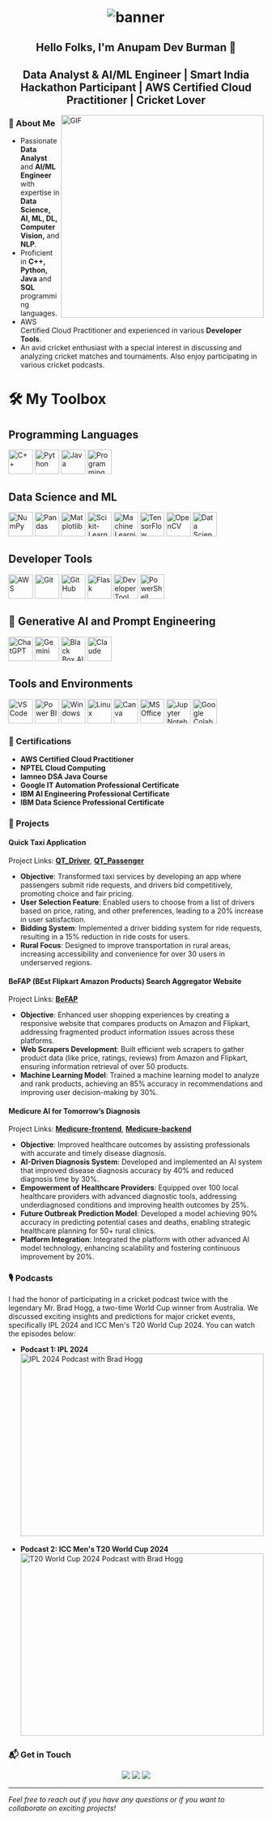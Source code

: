 <h1 align="center">
  <img src="https://github.com/AnupamDB/AnupamDB/assets/107240384/fb74c1ed-336f-456c-9a3f-2751dc73a461" alt="banner">
</h1>

<h2 align="center">Hello Folks, I'm Anupam Dev Burman 👋</h2>
<h2 align="center">Data Analyst & AI/ML Engineer | Smart India Hackathon Participant | AWS Certified Cloud Practitioner | Cricket Lover</h2>


<img align="right" alt="GIF" src="https://media.giphy.com/media/836HiJc7pgzy8iNXCn/giphy.gif" width="400"/>

### 🚀 About Me
- Passionate **Data Analyst** and **AI/ML Engineer** with expertise in **Data Science, AI, ML, DL, Computer Vision,** and **NLP**.
- Proficient in **C++, Python, Java** and **SQL** programming languages.
- AWS Certified Cloud Practitioner and experienced in various **Developer Tools**.
- An avid cricket enthusiast with a special interest in discussing and analyzing cricket matches and tournaments. Also enjoy participating in various cricket podcasts.

# 🛠️ My Toolbox

## Programming Languages
<p align="left">
  <img src="https://img.icons8.com/color/48/000000/c-plus-plus-logo.png" width="48" height="48" alt="C++"/>
  <img src="https://img.icons8.com/color/48/000000/python.png" width="48" height="48" alt="Python"/>
  <img src="https://img.icons8.com/color/48/000000/java-coffee-cup-logo.png" width="48" height="48" alt="Java"/>
  <img src="https://img.icons8.com/?size=100&id=Ign0QG33bZzq&format=png&color=000000" width="48" height="48" alt="Programming Language"/>
</p>

## Data Science and ML
<p align="left">
  <img src="https://img.icons8.com/color/48/000000/numpy.png" width="48" height="48" alt="NumPy"/>
  <img src="https://img.icons8.com/color/48/000000/pandas.png" width="48" height="48" alt="Pandas"/>
  <img src="https://seeklogo.com/images/M/matplotlib-logo-7676870AC0-seeklogo.com.png" width="48" height="48" alt="Matplotlib"/>
  <img src="https://quintagroup.com/cms/python/images/scikit-learn-logo.png/@@images/4a0dce0a-be5d-4d11-a913-f53f9e5abf16.png" width="48" height="48" alt="Scikit-Learn"/>
  <img src="https://img.icons8.com/?size=100&id=jH4BpkMnRrU5&format=png&color=000000" width="48" height="48" alt="Machine Learning"/>
  <img src="https://img.icons8.com/color/48/000000/tensorflow.png" width="48" height="48" alt="TensorFlow"/>
  <img src="https://img.icons8.com/color/48/000000/opencv.png" width="48" height="48" alt="OpenCV"/>
  <img src="https://img.icons8.com/?size=100&id=qGUfLiYi1bRN&format=png&color=000000" width="48" height="48" alt="Data Science"/>
</p>

## Developer Tools
<p align="left">
  <img src="https://img.icons8.com/color/48/000000/amazon-web-services.png" width="48" height="48" alt="AWS"/>
  <img src="https://img.icons8.com/color/48/000000/git.png" width="48" height="48" alt="Git"/>
  <img src="https://img.icons8.com/ios-glyphs/30/000000/github.png" width="48" height="48" alt="GitHub"/>
  <img src="https://img.icons8.com/ios-filled/50/000000/flask.png" width="48" height="48" alt="Flask"/>
  <img src="https://img.icons8.com/?size=100&id=QEQQKirln6Tf&format=png&color=000000" width="48" height="48" alt="Developer Tool"/>
  <img src="https://img.icons8.com/color/48/000000/powershell.png" width="48" height="48" alt="PowerShell"/>
</p>

## 🤖 Generative AI and Prompt Engineering
<p align="left">
  <img src="https://img.icons8.com/?size=100&id=ka3InxFU3QZa&format=png&color=000000" width="48" height="48" alt="ChatGPT"/>
  <img src="https://encrypted-tbn0.gstatic.com/images?q=tbn:ANd9GcThr7qrIazsvZwJuw-uZCtLzIjaAyVW_ZrlEQ&s" width="48" height="48" alt="Gemini" />
  <img src="https://avatars.githubusercontent.com/u/82883543?s=280&v=4" width="48" height="48" alt="Black Box AI" />
  <img src="https://encrypted-tbn0.gstatic.com/images?q=tbn:ANd9GcS5ydyrjFLDfKMTMDJ7sxkVozDbhXWSPLBIwg&s" width="48" height="48" alt="Claude" />
</p>


## Tools and Environments
<p align="left">
  <img src="https://img.icons8.com/color/48/000000/visual-studio-code-2019.png" width="48" height="48" alt="VS Code"/>
  <img src="https://img.icons8.com/color/48/000000/power-bi.png" width="48" height="48" alt="Power BI"/>
  <img src="https://img.icons8.com/color/48/000000/windows-10.png" width="48" height="48" alt="Windows"/>
  <img src="https://img.icons8.com/color/48/000000/linux.png" width="48" height="48" alt="Linux"/>
  <img src="https://img.icons8.com/color/48/000000/canva.png" width="48" height="48" alt="Canva"/>
  <img src="https://img.icons8.com/color/48/000000/microsoft-office-2019.png" width="48" height="48" alt="MS Office"/>
  <img src="https://img.icons8.com/fluency/48/000000/jupyter.png" width="48" height="48" alt="Jupyter Notebooks"/>
  <img src="https://img.icons8.com/?size=100&id=lOqoeP2Zy02f&format=png&color=000000" width="48" height="48" alt="Google Colab"/>
</p>

### 📜 Certifications
- **AWS Certified Cloud Practitioner**
- **NPTEL Cloud Computing**
- **Iamneo DSA Java Course**
- **Google IT Automation Professional Certificate**
- **IBM AI Engineering Professional Certificate**
- **IBM Data Science Professional Certificate**

### 🌟 Projects

#### Quick Taxi Application
Project Links: **[QT_Driver](https://github.com/AnupamDB/QT_Driver)**, **[QT_Passenger](https://github.com/AnupamDB/QT_Passenger)**
  - **Objective**: Transformed taxi services by developing an app where passengers submit ride requests, and drivers bid competitively, promoting choice and fair pricing.
  - **User Selection Feature**: Enabled users to choose from a list of drivers based on price, rating, and other preferences, leading to a 20% increase in user satisfaction.
  - **Bidding System**: Implemented a driver bidding system for ride requests, resulting in a 15% reduction in ride costs for users.
  - **Rural Focus**: Designed to improve transportation in rural areas, increasing accessibility and convenience for over 30 users in underserved regions.

#### BeFAP (BEst Flipkart Amazon Products) Search Aggregator Website
Project Links: **[BeFAP](https://github.com/AnupamDB/Project-Exhibition-BeFAP)**
  - **Objective**: Enhanced user shopping experiences by creating a responsive website that compares products on Amazon and Flipkart, addressing fragmented product information issues across these platforms.
  - **Web Scrapers Development**: Built efficient web scrapers to gather product data (like price, ratings, reviews) from Amazon and Flipkart, ensuring information retrieval of over 50 products.
  - **Machine Learning Model**: Trained a machine learning model to analyze and rank products, achieving an 85% accuracy in recommendations and improving user decision-making by 30%.

#### Medicure AI for Tomorrow’s Diagnosis
Project Links: **[Medicure-frontend](https://github.com/AnupamDB/medicure-frontend)**, **[Medicure-backend](https://github.com/AnupamDB/medicure-backend)**
  - **Objective**: Improved healthcare outcomes by assisting professionals with accurate and timely disease diagnosis.
  - **AI-Driven Diagnosis System**: Developed and implemented an AI system that improved disease diagnosis accuracy by 40% and reduced diagnosis time by 30%.
  - **Empowerment of Healthcare Providers**: Equipped over 100 local healthcare providers with advanced diagnostic tools, addressing underdiagnosed conditions and improving health outcomes by 25%.
  - **Future Outbreak Prediction Model**: Developed a model achieving 90% accuracy in predicting potential cases and deaths, enabling strategic healthcare planning for 50+ rural clinics.
  - **Platform Integration**: Integrated the platform with other advanced AI model technology, enhancing scalability and fostering continuous improvement by 20%.

### 🎙️ Podcasts
I had the honor of participating in a cricket podcast twice with the legendary Mr. Brad Hogg, a two-time World Cup winner from Australia. We discussed exciting insights and predictions for major cricket events, specifically IPL 2024 and ICC Men's T20 World Cup 2024. You can watch the episodes below:

- **Podcast 1: IPL 2024**  
  <a href="https://www.youtube.com/live/waG_2ZL9Cms?feature=shared" target="_blank">
  <img src="https://img.youtube.com/vi/waG_2ZL9Cms/0.jpg" alt="IPL 2024 Podcast with Brad Hogg" width="480" height="360"/>
</a>

- **Podcast 2: ICC Men's T20 World Cup 2024**  
  <a href="https://www.youtube.com/live/EAF5gP307y0?feature=shared" target="_blank">
  <img src="https://img.youtube.com/vi/EAF5gP307y0/0.jpg" alt="T20 World Cup 2024 Podcast with Brad Hogg" width="480" height="360"/>
</a>

### 📬 Get in Touch
<p align="center">
  <a href="mailto:anupamdevburman@gmail.com"><img src="https://img.shields.io/badge/Email-D14836?style=for-the-badge&logo=gmail&logoColor=white"></a>
  <a href="https://www.linkedin.com/in/anupam-dev-burman-0ba9b922a/"><img src="https://img.shields.io/badge/LinkedIn-0077B5?style=for-the-badge&logo=linkedin&logoColor=white"></a>
  <a href="https://github.com/AnupamDB"><img src="https://img.shields.io/badge/GitHub-181717?style=for-the-badge&logo=github&logoColor=white"></a>
</p>

---

*Feel free to reach out if you have any questions or if you want to collaborate on exciting projects!*
